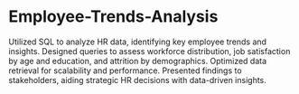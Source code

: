 # Employee-Trends-Analysis
Utilized SQL to analyze HR data, identifying key employee trends and insights. Designed queries to assess workforce distribution, job satisfaction by age and education, and attrition by demographics. Optimized data retrieval for scalability and performance. Presented findings to stakeholders, aiding strategic HR decisions with data-driven insights.
